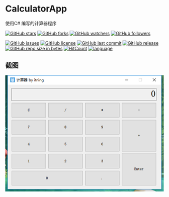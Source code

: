 # CalculatorApp

使用C# 编写的计算器程序

[![GitHub stars](https://img.shields.io/github/stars/itning/CalculatorApp.svg?style=social&label=Stars)](https://github.com/itning/CalculatorApp/stargazers)
[![GitHub forks](https://img.shields.io/github/forks/itning/CalculatorApp.svg?style=social&label=Fork)](https://github.com/itning/CalculatorApp/network/members)
[![GitHub watchers](https://img.shields.io/github/watchers/itning/CalculatorApp.svg?style=social&label=Watch)](https://github.com/itning/CalculatorApp/watchers)
[![GitHub followers](https://img.shields.io/github/followers/itning.svg?style=social&label=Follow)](https://github.com/itning?tab=followers)

[![GitHub issues](https://img.shields.io/github/issues/itning/CalculatorApp.svg)](https://github.com/itning/CalculatorApp/issues)
[![GitHub license](https://img.shields.io/github/license/itning/CalculatorApp.svg)](https://github.com/itning/CalculatorApp/blob/master/LICENSE)
[![GitHub last commit](https://img.shields.io/github/last-commit/itning/CalculatorApp.svg)](https://github.com/itning/CalculatorApp/commits)
[![GitHub release](https://img.shields.io/github/release/itning/CalculatorApp.svg)](https://github.com/itning/CalculatorApp/releases)
[![GitHub repo size in bytes](https://img.shields.io/github/repo-size/itning/CalculatorApp.svg)](https://github.com/itning/CalculatorApp)
[![HitCount](http://hits.dwyl.io/itning/CalculatorApp.svg)](http://hits.dwyl.io/itning/CalculatorApp)
[![language](https://img.shields.io/badge/language-C%23-green.svg)](https://github.com/itning/CalculatorApp)

## 截图

![](https://github.com/itning/CalculatorApp/blob/master/pic/index.png)
